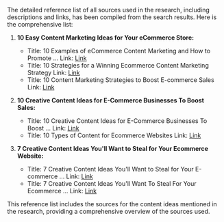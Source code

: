 The detailed reference list of all sources used in the research, including descriptions and links, has been compiled from the search results. Here is the comprehensive list:

1. **10 Easy Content Marketing Ideas for Your eCommerce Store:**
   - Title: 10 Examples of eCommerce Content Marketing and How to Promote ...
     Link: [Link](https://www.channelsight.com/blog/ecommerce-content-marketing-examples)
   - Title: 10 Strategies for a Winning Ecommerce Content Marketing Strategy
     Link: [Link](https://linkflow.ai/blog/ecommerce-content-marketing/)
   - Title: 10 Content Marketing Strategies to Boost E-commerce Sales
     Link: [Link](https://www.hausmanmarketingletter.com/10-content-marketing-strategies-to-boost-e-commerce-sales/)

2. **10 Creative Content Ideas for E-Commerce Businesses To Boost Sales:**
   - Title: 10 Creative Content Ideas for E-Commerce Businesses To Boost ...
     Link: [Link](https://www.crackitt.com/10-creative-content-ideas-for-e-commerce-businesses-to-boost-sales/)
   - Title: 10 Types of Content for Ecommerce Websites
     Link: [Link](https://sachsmarketinggroup.com/10-types-of-content-for-ecommerce-websites/)

3. **7 Creative Content Ideas You'll Want to Steal for Your Ecommerce Website:**
   - Title: 7 Creative Content Ideas You'll Want to Steal for Your E-commerce ...
     Link: [Link](https://www.digitaldoughnut.com/articles/2018/october/7-creative-content-ideas-youll-want-to-steal)
   - Title: 7 Creative Content Ideas You'll Want To Steal For Your Ecommerce ...
     Link: [Link](https://www.adlibweb.com/7-creative-content-ideas-youll-want-to-steal-for-your-ecommerce-website/)

This reference list includes the sources for the content ideas mentioned in the research, providing a comprehensive overview of the sources used.